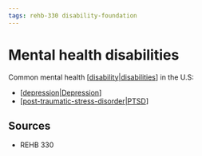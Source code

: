 ```yaml
---
tags: rehb-330 disability-foundation
---
```


# Mental health disabilities

Common mental health [[disability|disabilities]] in the U.S:

- [[depression|Depression]]
- [[post-traumatic-stress-disorder|PTSD]]

## Sources

- REHB 330

[//begin]: # "Autogenerated link references for markdown compatibility"
[disability|disabilities]: disability "Disability"
[depression|Depression]: depression "Depression"
[post-traumatic-stress-disorder|PTSD]: post-traumatic-stress-disorder "Post-Traumatic Stress Disorder (PTSD)"
[//end]: # "Autogenerated link references"
